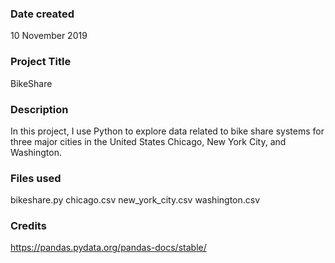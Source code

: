 ### Date created
10 November 2019

### Project Title
BikeShare

### Description
In this project, I use Python to explore data related to bike share systems for three major cities in the United States Chicago, New York City, and Washington.

### Files used
bikeshare.py
chicago.csv
new_york_city.csv
washington.csv

### Credits
https://pandas.pydata.org/pandas-docs/stable/
